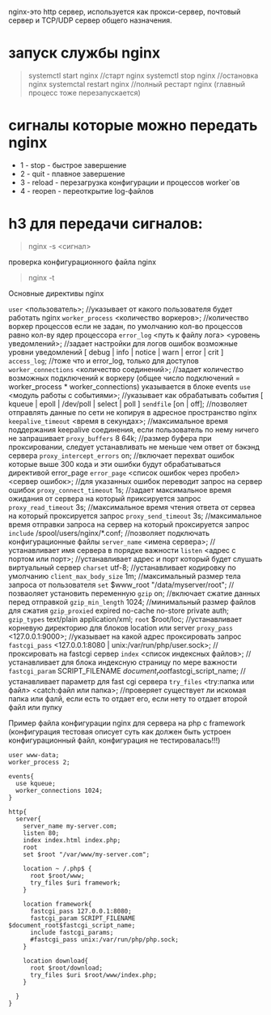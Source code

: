 nginx-это http сервер, используется как прокси-сервер, почтовый сервер и TCP/UDP сервер общего назначения.

запуск службы nginx 
=====================
 >systemctl start nginx   //старт nginx
 >systemctl stop nginx  //остановка nginx
 >systemctal restart nginx  //полный рестарт nginx (главный процесс тоже перезапускается)
 
сигналы которые можно передать nginx 
=====================
  * 1 - stop - быстрое завершение 
  * 2 - quit - плавное завершение
  * 3 - reload - перезагрузка конфигурации и процессов worker`ов
  * 4 - reopen - переоткрытие log-файлов
  
h3 для передачи сигналов:
=====================
  >nginx -s <сигнал>
  
проверка конфигурационного файла nginx
  >nginx -t
  
Основные директивы nginx
  
  `user` <пользователь>;  //указывает от какого пользователя будет работать nginx
  `worker_process` <количество воркеров>; //количество воркер процессов если не задан, по умолчанию кол-во процессов равно кол-ву ядер процессора
  `error_log` <путь к файлу лога> <уровень уведомлений>;  //задает настройки для логов ошибок возможные уровни уведомлений [ debug | info | notice | warn | error | crit ]
  `access_log`; //тоже что и error_log, только для доступов  
  `worker_connections` <количество соединений>;   //задает количество возможных подключений к воркеру (общее число подключений = worker_process * worker_connections) указывается в блоке events
  `use` <модуль работы с событиями>;  //указывает как обрабатывать события [ kqueue | epoll | /dev/poll | select | poll ]
  `sendfile` [on | off];  //позволяет отправлять данные по сети не копируя в адресное пространство nginx
  `keepalive_timeout` <время в секундах>; //максимальное время поддержания keepalive соединения, если пользователь по нему ничего не запрашивает
  `proxy_buffers` 8 64k;  //размер буфера при проксировании, следует устанавливать не меньше чем ответ от бэкэнд сервера
  `proxy_intercept_errors` on;  //включает перехват ошибок которые выше 300 кода и эти ошибки будут обрабатываться директивой error_page
  `error_page` <список ошибок через пробел> <сервер ошибок>;  //для указанных ошибок переводит запрос на сервер ошибок
  `proxy_connect_timeout` 1s; //задает максимальное время ожидания от сервера на который приксируется запрос
  `proxy_read_timeout` 3s;  //максимальное время чтения ответа от сервеа на который проксируется запрос
  `proxy_send_timeout` 3s;  //максимальное время отправки запроса на сервер на который проксируется запрос
  `include` /spool/users/nginx/*.conf;  //позволяет подключать конфигурационные файлы
  `server_name` <имена сервера>; //устанавливает имя сервера в порядке важности
  `listen` <адрес с портом или порт>; //устанавливает адрес и порт который будет слушать виртуальный сервер
  `charset` utf-8;  //устанавливает кодировку по умолчанию
  `client_max_body_size` 1m;  //максимальный размер тела запроса от пользователя
  `set` $www_root "/data/myserver/root";  // позваоляет установить переменную
  `gzip` on;  //включает сжатие данных перед отправкой
  `gzip_min_length` 1024; //минимальный размер файлов для сжатия
  `gzip_proxied` expired no-cache no-store private auth;
  `gzip_types` text/plain application/xml; 
  `root` $root/loc; //устанавливает корневую директорию для блоков location или server
  `proxy_pass` <127.0.0.1:9000>; //указывает на какой адрес проксировать запрос
  `fastcgi_pass` <127.0.0.1:8080 | unix:/var/run/php/user.sock>;  //проксировать на fastcgi сервер
  `index` <список индексных файлов>;  //устанавливает для блока индексную страницу по мере важности 
  `fastcgi_param` SCRIPT_FILENAME $document_root$fastcgi_script_name; //устанавливает параметр для fast cgi сервера
  `try_files` <try:папка или файл> <catch:файл или папка>; //проверяет существует ли искомая папка или фалй, если есть то отдает его, если нету то отдает второй файл или пупку
  
Пример файла конфигурации nginx для сервера на php с framework (конфигурация тестовая описует суть как должен быть устроен конфигурационный файл, конфигурация не тестировалась!!!)
```
user www-data;
worker_process 2;

events{
  use kqueue;
  worker_connections 1024;
}

http{
  server{
    server_name my-server.com;
    listen 80;
    index index.html index.php;
    root
    set $root "/var/www/my-server.com";
    
    location ~ /.php$ {
      root $root/www;
      try_files $uri framework;
    }
    
    location framework{
      fastcgi_pass 127.0.0.1:8080;
      fastcgi_param SCRIPT_FILENAME $document_root$fastcgi_script_name;
      include fastcgi_params;
      #fastcgi_pass unix:/var/run/php/php.sock; 
    }
    
    location download{
      root $root/download;
      try_files $uri $root/www/index.php;
    }
    
  }
}
```
